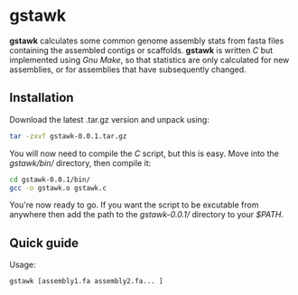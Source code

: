 gstawk
====

**gstawk** calculates some common genome assembly stats from fasta files containing the assembled contigs or scaffolds. **gstawk** is written *C* but implemented using *Gnu Make*, so that statistics are only calculated for new assemblies, or for assemblies that have subsequently changed.

Installation
-------------

Download the latest .tar.gz version and unpack using:

```bash
tar -zxvf gstawk-0.0.1.tar.gz
```
You will now need to compile the *C* script, but this is easy. Move into the *gstawk/bin/* directory, then compile it:

```bash
cd gstawk-0.0.1/bin/
gcc -o gstawk.o gstawk.c
```
You're now ready to go. If you want the script to be excutable from anywhere then add the path to the *gstawk-0.0.1/* directory to your *$PATH*. 

Quick guide
-------------

Usage:

```bash
gstawk [assembly1.fa assembly2.fa... ]
```
